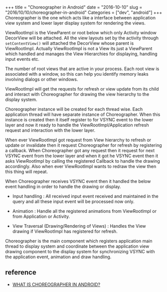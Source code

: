 +++
title = "Choreographer in Android"
date = "2016-10-10"
slug = "2016/10/10/choreographer-in-android"
Categories = ["dev", "android"]
+++
Choreographer is the one which acts like a interface between application view system and lower layer display system for rendering the views.

ViewRootImpl is the ViewParent or root below which only Activity window DecorView will be attached. All the view layouts set by the activity through ``setContentView()`` will attached the DecorView whose parent is ViewRootImpl. Actually ViewRootImpl is not a View its just a ViewParent which handled and manages the View Hierarchies for displaying, handling input events etc.

The number of root views that are active in your process. Each root view is associated with a window, so this can help you identify memory leaks involving dialogs or other windows.

<!-- more -->

ViewRootImpl will get the requests for refresh or view update from its child and interact with Choreographer for drawing the view hierarchy to the display system.

Choreographer instance will be created for each thread wise. Each application thread will have separate instance of Choreographer. When this instance is created then it itself register to for VSYNC event to the lower layer and now it ready to handle the ViewRootImpl/Application refresh request and interaction with the lower layer.

When ever ViewRootImpl got request from View hierarchy to refresh or update or invalidate then it request Choreographer for refresh by registering a callback. When Choreographer got any request then it request for next VSYNC event from the lower layer and when it got he VSYNC event then it asks ViewRootImpl by calling the registered Callback to handle the drawing accordingly. Also when ever ViewRootImpl wants to redraw the view then this thing will repeat.

When Choreographer receives VSYNC event then it handled the below event handling in order to handle the drawing or display.

+ Input  handling : All received input event received and maintained in the query and all these input event will be processed now only.

+ Animation : Handle all the registered animations from ViewRootImpl or from Application or Activity.

+ View Traversal (Drawing/Rendering of Views) : Handles the View drawing if ViewRootImpl has registered for refresh.

Choreographer is the main component which registers application main thread to display system and coordinate between the application view drawing component to the display system for synchronizing VSYNC with the application event, animation and draw handling.

## reference

+ [WHAT IS CHOREOGRAPHER IN ANDROID?](https://nayaneshguptetechstuff.wordpress.com/2014/07/01/what-is-choreographeri-in-android/)
